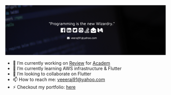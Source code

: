 ![PITNW](https://raw.githubusercontent.com/veerajongit/veerajongit/master/pitw.png)

- 🔭 I’m currently working on [Review](https://academ.com.au/review/) for [Academ](https://academ.com.au)
- 🌱 I’m currently learning AWS infrastructure & Flutter
- 👯 I’m looking to collaborate on Flutter
- 📫 How to reach me: veeeraj91@yahoo.com
- ⚡ Checkout my portfolio: [here](https://veerajongit.github.io/)
